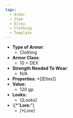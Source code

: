 ```yaml
---
tags:
  - Armor
  - Item
  - Eltex
  - Clothing
  - Template
---
```

- __Type of Armor__:
	* Clothing
- __Armor Class__:
	* 10 + DEX
- __Strength Needed To Wear__:
	* N/A
- __Properties__:
	*[[Eltex]]
- **Value:**
	- 120 gp
- **Looks:**
	- \\\[Looks]
- \\\[\*"**Lore:**"]
	- *\[\*Lore]*

